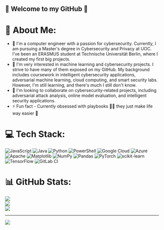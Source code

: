 ## 🩵 Welcome to my GitHub 💜

<!--
**AlejandraBeltranMorales/AlejandraBeltranMorales** is a ✨ _special_ ✨ repository because its `README.md` (this file) appears on your GitHub profile.

Here are some ideas to get you started:

- 🔭 I’m currently working on ...
- 🌱 I’m currently learning ...
- 👯 I’m looking to collaborate on ...
- 🤔 I’m looking for help with ...
- 💬 Ask me about ...
- 📫 How to reach me: ...
- 😄 Pronouns: ...
- ⚡ Fun fact: ...
-->

# 💫 About Me:
- 🔭 I'm a computer engineer with a passion for cybersecurity. Currently, I am pursuing a Master's degree in Cybersecurity and Privacy at UOC. I've been an ERASMUS student at Technische Universität Berlin, where I created my first big projects.
- 🌱 I'm very interested in machine learning and cybersecurity projects. I strive to have many of them exposed on my GitHub. My background includes coursework in intelligent cybersecurity applications, adversarial machine learning, cloud computing, and smart security labs. However, I'm still learning, and there's much I still don't know.
- 👯 I'm looking to collaborate on cybersecurity-related projects, including adversarial attack analysis, online model evaluation, and intelligent security applications. 
- ⚡ Fun fact - Currently obsessed with playbooks 😶‍🌫️ they just make life way easier 🎯

# 💻 Tech Stack:
![JavaScript](https://img.shields.io/badge/javascript-%23323330.svg?style=for-the-badge&logo=javascript&logoColor=%23F7DF1E) ![Java](https://img.shields.io/badge/java-%23ED8B00.svg?style=for-the-badge&logo=openjdk&logoColor=white) ![Python](https://img.shields.io/badge/python-3670A0?style=for-the-badge&logo=python&logoColor=ffdd54) ![PowerShell](https://img.shields.io/badge/PowerShell-%235391FE.svg?style=for-the-badge&logo=powershell&logoColor=white) ![Google Cloud](https://img.shields.io/badge/GoogleCloud-%234285F4.svg?style=for-the-badge&logo=google-cloud&logoColor=white) ![Azure](https://img.shields.io/badge/azure-%230072C6.svg?style=for-the-badge&logo=microsoftazure&logoColor=white) ![Apache](https://img.shields.io/badge/apache-%23D42029.svg?style=for-the-badge&logo=apache&logoColor=white) ![Matplotlib](https://img.shields.io/badge/Matplotlib-%23ffffff.svg?style=for-the-badge&logo=Matplotlib&logoColor=black) ![NumPy](https://img.shields.io/badge/numpy-%23013243.svg?style=for-the-badge&logo=numpy&logoColor=white) ![Pandas](https://img.shields.io/badge/pandas-%23150458.svg?style=for-the-badge&logo=pandas&logoColor=white) ![PyTorch](https://img.shields.io/badge/PyTorch-%23EE4C2C.svg?style=for-the-badge&logo=PyTorch&logoColor=white) ![scikit-learn](https://img.shields.io/badge/scikit--learn-%23F7931E.svg?style=for-the-badge&logo=scikit-learn&logoColor=white) ![TensorFlow](https://img.shields.io/badge/TensorFlow-%23FF6F00.svg?style=for-the-badge&logo=TensorFlow&logoColor=white) ![GitLab CI](https://img.shields.io/badge/gitlab%20CI-%23181717.svg?style=for-the-badge&logo=gitlab&logoColor=white)
# 📊 GitHub Stats:
![](https://github-readme-stats.vercel.app/api?username=AlejandraBeltranMorales&theme=dark&hide_border=false&include_all_commits=false&count_private=false)<br/>
![](https://github-readme-streak-stats.herokuapp.com/?user=AlejandraBeltranMorales&theme=dark&hide_border=false)<br/>
![](https://github-readme-stats.vercel.app/api/top-langs/?username=AlejandraBeltranMorales&theme=dark&hide_border=false&include_all_commits=true&count_private=true&layout=compact)

---
[![](https://visitcount.itsvg.in/api?id=AlejandraBeltranMorales&icon=0&color=0)](https://visitcount.itsvg.in)

<!-- Proudly created with GPRM ( https://gprm.itsvg.in ) -->

<!-- Proudly created with GPRM ( https://gprm.itsvg.in ) -->

